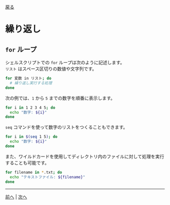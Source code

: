 [戻る](../README.md)

# 繰り返し

## `for` ループ

シェルスクリプトでの `for` ループは次のように記述します。  
`リスト` はスペース区切りの数値や文字列です。

```bash
for 変数 in リスト; do
  # 繰り返し実行する処理
done
```

次の例では、`1` から `5` までの数字を順番に表示します。

```bash
for i in 1 2 3 4 5; do
  echo "数字: ${i}"
done
```

`seq` コマンドを使って数字のリストをつくることもできます。

```bash
for i in $(seq 1 5); do
  echo "数字: ${i}"
done
```

また、ワイルドカードを使用してディレクトリ内のファイルに対して処理を実行することも可能です。

```bash
for filename in *.txt; do
  echo "テキストファイル: ${filename}"
done
```

----
[前へ](../06_条件実行/README.md) | [次へ](../08_シェルオプション/README.md)
